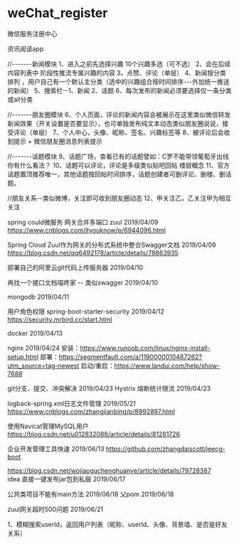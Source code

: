 # weChat_register
微信服务注册中心

资讯阅读app

//-------新闻模块
1、进入之前先选择兴趣 10个兴趣多选（可不选）
2、会在后续内容列表中 阶段性推流专属兴趣的内容
3、点赞、评论（单层）
4、新闻按分类排列 ，用户自己有一个默认主分类（选中的兴趣组合按时间排序---外加统一推送的新闻）
5、搜索栏--1、新闻 2、话题
6、每次发布的新闻必须要选择仅一条分类或all分类

//-------朋友圈模块
6、个人页面，评论的新闻内容会被展示在这里类似微信转发新闻效果（开关设置是否要显示），也可单独发布纯文本动态类似朋友圈说说，接受评论（单层）
7、个人中心，头像、昵称、签名、兴趣标签等
8、被评论后会收到提示   +  微信朋友圈消息列表提示

//-------话题模块
9、话题广场，查看已有的话题譬如：C罗不能带领葡萄牙出线你有什么看法？
10、话题可以评论，评论是多级类似贴吧回帖 楼层概念
11、官方话题置顶推荐唯一，其他话题按回帖时间排序，话题创建者可删评论、删楼、删话题。

//朋友关系--类似微博，关注即可收到朋友圈动态
12、甲关注乙，乙关注甲为相互关注




spring could微服务 网关合并多端口 zuul                  2019/04/09
https://www.cnblogs.com/ityouknow/p/6944096.html

Spring Cloud Zuul作为网关的分布式系统中整合Swagger文档         2019/04/09
https://blog.csdn.net/qq6492178/article/details/78863935

部署自己的阿里云git代码上传服务器               2019/04/10

再找一个接口文档喵咚家 -- 类似swagger          2019/04/10

mongodb                                   2019/04/11

用户角色权限 spring-boot-starter-security          2019/04/12
https://security.mrbird.cc/start.html

docker                                2019/04/13

nginx                                  2019/04/24
安装：https://www.runoob.com/linux/nginx-install-setup.html
部署：https://segmentfault.com/a/1190000010487262?utm_source=tag-newest
启动/重启：https://www.landui.com/help/show-7688

git分支、提交、冲突解决                   2019/04/23
Hystrix 熔断统计限流                    2019/04/23

logback-spring.xml日志文件管理            2019/05/21
https://www.cnblogs.com/zhangjianbing/p/8992897.html

使用Navicat管理MySQL用户
https://blog.csdn.net/u012832088/article/details/81281726

企业开发管理工具快速                       2019/06/13
https://github.com/zhangdaiscott/jeecg-boot
                  
https://blog.csdn.net/wojiaoguchenghuanye/article/details/79728387                  
idea 直接一键发布jar包到私服               2019/06/17

公共类项目不能有main方法                   2019/06/18
父pom                                   2019/06/18

zuul网关超时500问题                       2019/06/21


1、模糊搜索userId，返回用户列表（昵称、userId、头像、背景墙、是否是好友关系）




  

